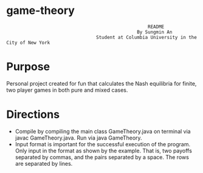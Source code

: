 # game-theory                                                   
                                                        README
                                                    By Sungmin An
                                     Student at Columbia University in the City of New York

Purpose
=======
Personal project created for fun that calculates the Nash equilibria for finite, two player games in both pure and mixed cases.

Directions
==========
* Compile by compiling the main class GameTheory.java on terminal via javac GameTheory.java. Run via java GameTheory. 
* Input format is important for the successful execution of the program. Only input in the format as shown by the example. That is, two payoffs separated by commas, and the pairs separated by a space. The rows are separated by lines. 

                                                                                    


